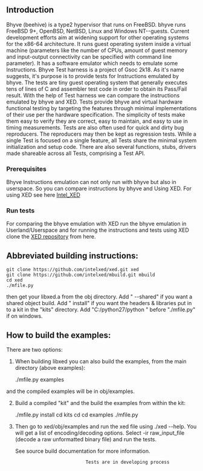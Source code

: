 
## Introduction

Bhyve (beehive) is a type2 hypervisor that runs on FreeBSD. bhyve runs FreeBSD 9+, OpenBSD, NetBSD, Linux and Windows NT--guests. Current development efforts aim at widening support for other operating systems for the x86-64 architecture.
It runs guest operating system inside a virtual machine (parameters like the number of CPUs, amount of guest memory and input-output connectivity can be specified with command line parameter).
It has a software emulator which needs to emulate some Instructions. Bhyve Test harness is a project of Gsoc 2k18. As it's name suggests, it's purpose is to provide tests for Instructions emulated by bhyve. The tests are tiny guest operating system 
that generally executes tens of lines of C and assembler test code in order to obtain its Pass/Fail result. With the help of Test harness we can compare the instructions emulated by bhyve and XED. Tests provide bhyve and virtual hardware functional testing by targeting the features through minimal implementations of their use per the hardware specification. The simplicity of tests make them easy to verify they are correct, easy to maintain, and easy to use in timing measurements. Tests are also often used for quick and dirty bug reproducers. The reproducers may then be kept as regression tests.
While a single Test is focused on a single feature, all Tests share the minimal system initialization and setup code. There are also several functions, stubs, drivers made shareable across all Tests, comprising a Test API.

### Prerequisites 

Bhyve Instructions emulation can not only run with bhyve but also in userspace. So you can compare instructions by bhyve and Using XED. For using XED see here [Intel_XED](https://intelxed.github.io) 

### Run tests

For comparing the bhyve emulation with XED run the bhyve emulation in Userland/Userspace and for running the instructions and tests using XED clone the [XED repository](https://github.com/intelxed/xed) from here.


## Abbreviated building instructions:

    git clone https://github.com/intelxed/xed.git xed
    git clone https://github.com/intelxed/mbuild.git mbuild
    cd xed
    ./mfile.py

then get your libxed.a from the obj directory.
Add " --shared" if you want a shared object build.
Add " install" if you want the headers & libraries put in to a kit in the "kits" directory.
Add "C:/python27/python " before "./mfile.py" if on windows.

## How to build the examples:

There are two options:

1) When building libxed you can also build the examples, from the main directory (above examples):

    ./mfile.py examples

and the compiled examples will be in obj/examples.
    
2) Build a compiled "kit" and the build the examples from within the kit:

    ./mfile.py install
    cd kits
    cd <whatever the kit is called>
    cd examples
    ./mfile.py
    
3. Then go to xed/obj/examples and run the xed file using ./xed --help. You will get a list of encoding/decoding options.
   Select -ir raw_input_file (decode a raw unformatted binary file) and run the tests.
   
   See source build documentation for more information.
   
   
                                 Tests are in developing process



